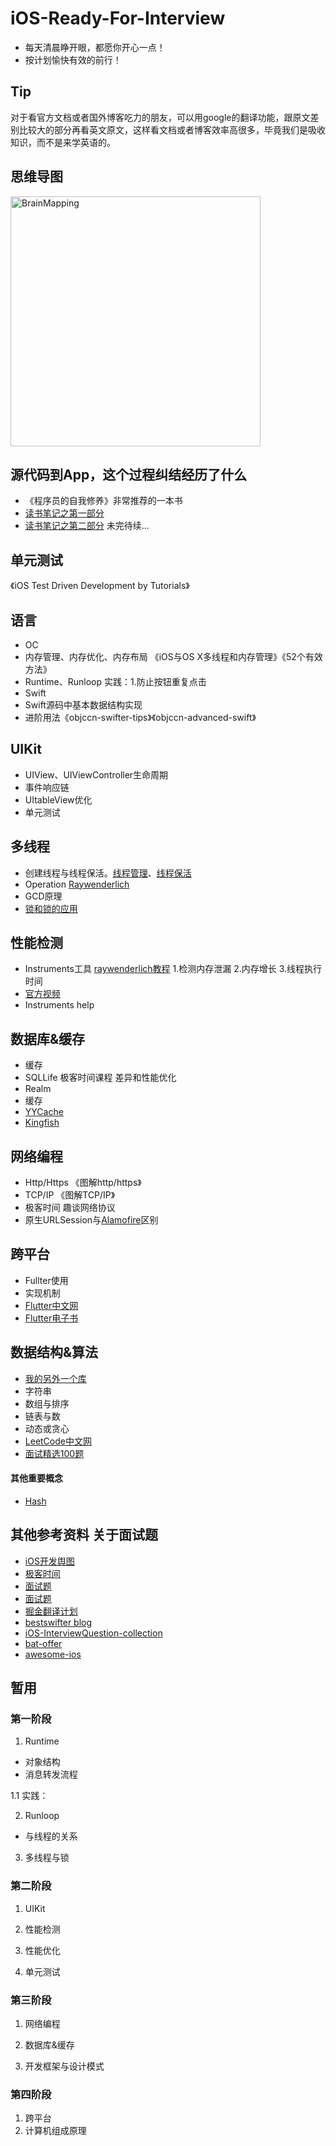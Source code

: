 # iOS-Ready-For-Interview
* 每天清晨睁开眼，都愿你开心一点！
* 按计划愉快有效的前行！

## Tip
对于看官方文档或者国外博客吃力的朋友，可以用google的翻译功能，跟原文差别比较大的部分再看英文原文，这样看文档或者博客效率高很多，毕竟我们是吸收知识，而不是来学英语的。

## 思维导图
<img src="https://github.com/aloow/iOS-Ready-For-Interview/blob/master/images/BrainMapping.png" alt="BrainMapping" height="400" >

## 源代码到App，这个过程纠结经历了什么
* 《程序员的自我修养》非常推荐的一本书
* [读书笔记之第一部分](https://www.jianshu.com/p/c6ab07042c7e)
* [读书笔记之第二部分](https://www.jianshu.com/p/4c153b34f75f) 未完待续...

## 单元测试
《iOS Test Driven Development by Tutorials》

## 语言
* OC
 * 内存管理、内存优化、内存布局 《iOS与OS X多线程和内存管理》《52个有效方法》
 * Runtime、Runloop 实践：1.防止按钮重复点击
* Swift
 * Swift源码中基本数据结构实现
 * 进阶用法《objccn-swifter-tips》《objccn-advanced-swift》

## UIKit
* UIView、UIViewController生命周期
* 事件响应链
* UItableView优化
* 单元测试

## 多线程
* 创建线程与线程保活。[线程管理](https://developer.apple.com/library/archive/documentation/Cocoa/Conceptual/Multithreading/CreatingThreads/CreatingThreads.html#//apple_ref/doc/uid/10000057i-CH15-SW2)、[线程保活](https://developer.apple.com/library/archive/documentation/Cocoa/Conceptual/Multithreading/RunLoopManagement/RunLoopManagement.html#//apple_ref/doc/uid/10000057i-CH16-SW1)
* Operation [Raywenderlich](https://www.raywenderlich.com/5293-operation-and-operationqueue-tutorial-in-swift)
* GCD原理
* [锁和锁的应用](https://www.jianshu.com/p/8173d0e6dcee)

## 性能检测
* Instruments工具 [raywenderlich教程](https://www.raywenderlich.com/397-instruments-tutorial-with-swift-getting-started) 1.检测内存泄漏 2.内存增长 3.线程执行时间
* [官方视频](https://developer.apple.com/videos/play/wwdc2019/411/)
* Instruments help

## 数据库&缓存
* 缓存
 * SQLLife 极客时间课程 差异和性能优化
 * Realm
* 缓存
 * [YYCache](https://github.com/ibireme/YYCache)
 * [Kingfish](https://github.com/onevcat/Kingfisher)

## 网络编程
* Http/Https 《图解http/https》
* TCP/IP 《图解TCP/IP》
* 极客时间 趣谈网络协议
* 原生URLSession与[Alamofire](https://github.com/Alamofire/Alamofire)区别

## 跨平台
* Fullter使用
* 实现机制
* [Flutter中文网](https://flutterchina.club/)
* [Flutter电子书](https://book.flutterchina.club/)

## 数据结构&算法
* [我的另外一个库](https://github.com/aloow/DataStructure-Algorithm/blob/master/README.md)
* 字符串
* 数组与排序
* 链表与数
* 动态或贪心
* [LeetCode中文网](https://leetcode-cn.com/explore/interview/card/bytedance/)
* [面试精选100题](https://leetcode-cn.com/problemset/top/)
#### 其他重要概念
* [Hash](https://mp.weixin.qq.com/s/Q0w59YQmZN7tWxSXPR1vrA)

## 其他参考资料 关于面试题
* [iOS开发舆图](https://xiaozhuanlan.com/topic/7365849012)
* [极客时间](https://time.geekbang.org/)
* [面试题](https://juejin.im/post/5da6d14ae51d4524b601b78a)
* [面试题](https://www.iweslie.com/index.php/archives/93/)
* [掘金翻译计划](https://github.com/xitu/gold-miner)
* [bestswifter blog](https://github.com/bestswifter/blog)
* [iOS-InterviewQuestion-collection](https://github.com/liberalisman/iOS-InterviewQuestion-collection)
* [bat-offer](https://github.com/bestswifter/blog/blob/master/articles/bat-offer.md)
* [awesome-ios](https://github.com/vsouza/awesome-ios#cache)

## 暂用
### 第一阶段
1. Runtime
* 对象结构
* 消息转发流程

1.1 实践：


2. Runloop
* 与线程的关系

3. 多线程与锁



### 第二阶段
1. UIKit

2. 性能检测

3. 性能优化

4. 单元测试


### 第三阶段
1. 网络编程

2. 数据库&缓存

3. 开发框架与设计模式

### 第四阶段
1. 跨平台
2. 计算机组成原理
